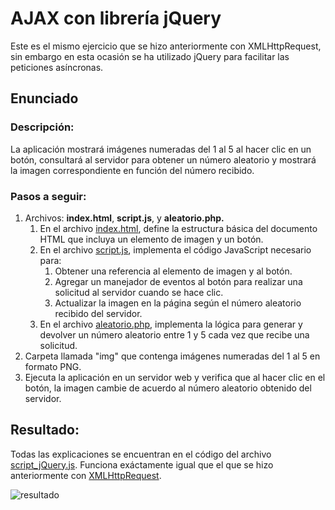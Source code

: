 # AJAX con librería jQuery
Este es el mismo ejercicio que se hizo anteriormente con XMLHttpRequest, sin embargo en esta ocasión se ha utilizado jQuery para facilitar las peticiones asíncronas.

## Enunciado
### Descripción:
La aplicación mostrará imágenes numeradas del 1 al 5 al hacer clic en un botón, consultará al servidor para obtener un
número aleatorio y mostrará la imagen correspondiente en función del número recibido.
### Pasos a seguir:
<ol>
  <li>Archivos: <b>index.html</b>, <b>script.js</b>, y <b>aleatorio.php.</b>
  <ol>
    <li>En el archivo <ins>index.html</ins>, define la estructura básica del documento HTML que incluya un elemento de imagen y un botón.</li>
    <li>En el archivo <ins>script.js</ins>, implementa el código JavaScript necesario para:
    <ol>
      <li>Obtener una referencia al elemento de imagen y al botón.</li>
      <li>Agregar un manejador de eventos al botón para realizar una solicitud al servidor cuando se hace clic.</li>
      <li>Actualizar la imagen en la página según el número aleatorio recibido del servidor.</li>
    </ol>
    </li>
    <li>En el archivo <ins>aleatorio.php</ins>, implementa la lógica para generar y devolver un número aleatorio entre 1 y 5 cada vez que recibe una solicitud.</li>
  </ol>
  </li>
  <li>Carpeta llamada "img" que contenga imágenes numeradas del 1 al 5 en formato PNG.</li>
  <li>Ejecuta la aplicación en un servidor web y verifica que al hacer clic en el botón, la imagen cambie de acuerdo al número aleatorio obtenido del servidor.</li>
</ol>

## Resultado:
Todas las explicaciones se encuentran en el código del archivo [script_jQuery.js](script_jQuery.js). Funciona exáctamente igual que el que se hizo anteriormente con [XMLHttpRequest](../XMLHttpRequest).

![resultado](https://github.com/user-attachments/assets/8dcf3176-9a71-4a9c-b301-3def153ca5fc)


